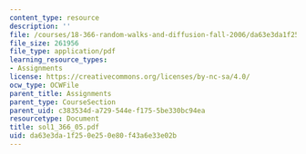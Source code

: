 ```yaml
---
content_type: resource
description: ''
file: /courses/18-366-random-walks-and-diffusion-fall-2006/da63e3da1f250e250e80f43a6e33e02b_sol1_366_05.pdf
file_size: 261956
file_type: application/pdf
learning_resource_types:
- Assignments
license: https://creativecommons.org/licenses/by-nc-sa/4.0/
ocw_type: OCWFile
parent_title: Assignments
parent_type: CourseSection
parent_uid: c383534d-a729-544e-f175-5be330bc94ea
resourcetype: Document
title: sol1_366_05.pdf
uid: da63e3da-1f25-0e25-0e80-f43a6e33e02b
---
```

